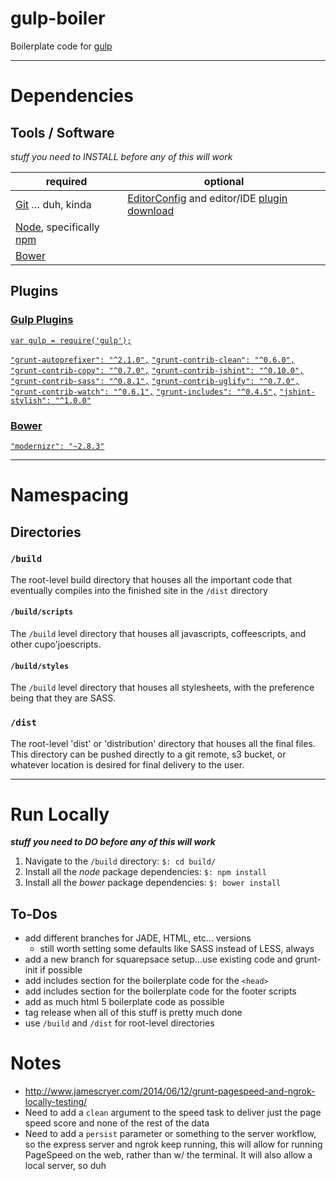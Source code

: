 # gulp-boiler

Boilerplate code for [gulp](http://gulpjs.com/)


---

# Dependencies

## Tools / Software
*stuff you need to INSTALL before any of this will work*

**required** | **optional**
--| --
[Git](http://git-scm.com/) &hellip; duh, kinda | [EditorConfig](http://editorconfig.org/) and editor/IDE [plugin download](http://editorconfig.org/#download)
[Node](http://nodejs.org/), specifically [npm](https://docs.npmjs.com/getting-started/installing-node) |
[Bower](http://bower.io/#install-bower) |

## Plugins

### [Gulp Plugins](http://gulpjs.com/plugins/)

[`var gulp = require('gulp');`](http://gruntjs.com/getting-started#installing-grunt-and-gruntplugins)



[`"grunt-autoprefixer": "^2.1.0",`](https://www.npmjs.com/package/gulp-autoprefixer/)
[`"grunt-contrib-clean": "^0.6.0",`](https://www.npmjs.com/package/grunt-contrib-clean)
[`"grunt-contrib-copy": "^0.7.0",`](https://www.npmjs.com/package/grunt-contrib-copy)
[`"grunt-contrib-jshint": "^0.10.0",`](https://npmjs.org/package/grunt-contrib-jshint)
[`"grunt-contrib-sass": "^0.8.1",`](https://npmjs.org/package/grunt-contrib-sass)
[`"grunt-contrib-uglify": "^0.7.0",`](https://npmjs.org/package/grunt-contrib-uglify)
[`"grunt-contrib-watch": "^0.6.1",`](https://npmjs.org/package/grunt-contrib-watch)
[`"grunt-includes": "^0.4.5",`](https://npmjs.org/package/grunt-includes)
[`"jshint-stylish": "^1.0.0"`](https://github.com/sindresorhus/jshint-stylish)

### [Bower](http://bower.io/search/)
[`"modernizr": "~2.8.3"`](https://github.com/Modernizr/Modernizr)

---

# Namespacing

## Directories

### `/build`
The root-level build directory that houses all the important code that
eventually compiles into the finished site in the `/dist` directory

#### `/build/scripts`
The `/build` level directory that houses all javascripts,
coffeescripts, and other cupo'joescripts.

#### `/build/styles`
The `/build` level directory that houses all stylesheets, with
the preference being that they are SASS.

### `/dist`
The root-level 'dist' or 'distribution' directory that houses all the final
files. This directory can be pushed directly to a git remote, s3 bucket, or
whatever location is desired for final delivery to the user.

---


# Run Locally
***stuff you need to DO before any of this will work***

1. Navigate to the `/build` directory: `$: cd build/`
1. Install all the *node* package dependencies: `$: npm install`
1. Install all the *bower* package dependencies: `$: bower install`

## To-Dos

* add different branches for JADE, HTML, etc... versions
    * still worth setting some defaults like SASS instead of LESS, always
* add a new branch for squarepsace setup...use existing code and grunt-init if possible
* add includes section for the boilerplate code for the `<head>`
* add includes section for the boilerplate code for the footer scripts
* add as much html 5 boilerplate code as possible
* tag release when all of this stuff is pretty much done
* use `/build` and `/dist` for root-level directories

# Notes

- http://www.jamescryer.com/2014/06/12/grunt-pagespeed-and-ngrok-locally-testing/
- Need to add a `clean` argument to the speed task to deliver just the page speed score and none of the rest of the data
- Need to add a `persist` parameter or something to the server workflow, so the
express server and ngrok keep running, this will allow for running PageSpeed on
the web, rather than w/ the terminal. It will also allow a local server, so duh
